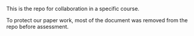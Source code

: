 This is the repo for collaboration in a specific course.

To protect our paper work, most of the document was removed from the repo before assessment.

